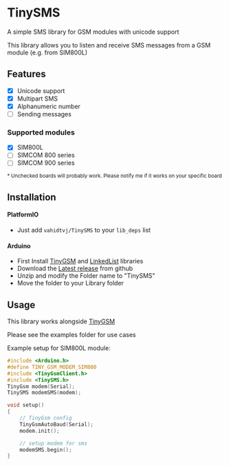 # TinySMS

A simple SMS library for GSM modules with unicode support

This library allows you to listen and receive SMS messages from a GSM module (e.g. from SIM800L)

## Features

- [x] Unicode support
- [x] Multipart SMS
- [x] Alphanumeric number
- [ ] Sending messages

### Supported modules

- [x] SIM800L
- [ ] SIMCOM 800 series
- [ ] SIMCOM 900 series

<sup>\* Unchecked boards will probably work. Please notify me if it works on your specific board</sup>

## Installation

#### PlatformIO

- Just add `vahidtvj/TinySMS` to your `lib_deps` list

#### Arduino

- First Install [TinyGSM](https://github.com/vshymanskyy/TinyGSM) and [LinkedList](https://github.com/ivanseidel/LinkedList) libraries
- Download the [Latest release](https://github.com/vahidtvj/TinySMS/releases/latest/) from github
- Unzip and modify the Folder name to "TinySMS"
- Move the folder to your Library folder

## Usage

This library works alongside [TinyGSM](https://github.com/vshymanskyy/TinyGSM)

Please see the examples folder for use cases

Example setup for SIM800L module:

```c
#include <Arduino.h>
#define TINY_GSM_MODEM_SIM800
#include <TinyGsmClient.h>
#include <TinySMS.h>
TinyGsm modem(Serial);
TinySMS modemSMS(modem);

void setup()
{
    // TinyGsm config
    TinyGsmAutoBaud(Serial);
    modem.init();

    // setup modem for sms
    modemSMS.begin();
}
```
